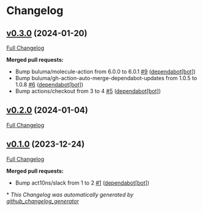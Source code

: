 # Changelog

## [v0.3.0](https://github.com/buluma/ansible-role-galen/tree/v0.3.0) (2024-01-20)

[Full Changelog](https://github.com/buluma/ansible-role-galen/compare/v0.2.0...v0.3.0)

**Merged pull requests:**

- Bump buluma/molecule-action from 6.0.0 to 6.0.1 [\#9](https://github.com/buluma/ansible-role-galen/pull/9) ([dependabot[bot]](https://github.com/apps/dependabot))
- Bump buluma/gh-action-auto-merge-dependabot-updates from 1.0.5 to 1.0.8 [\#6](https://github.com/buluma/ansible-role-galen/pull/6) ([dependabot[bot]](https://github.com/apps/dependabot))
- Bump actions/checkout from 3 to 4 [\#5](https://github.com/buluma/ansible-role-galen/pull/5) ([dependabot[bot]](https://github.com/apps/dependabot))

## [v0.2.0](https://github.com/buluma/ansible-role-galen/tree/v0.2.0) (2024-01-04)

[Full Changelog](https://github.com/buluma/ansible-role-galen/compare/v0.1.0...v0.2.0)

## [v0.1.0](https://github.com/buluma/ansible-role-galen/tree/v0.1.0) (2023-12-24)

[Full Changelog](https://github.com/buluma/ansible-role-galen/compare/5b44cf19a0620c61eddf9c1ffba7e682179df442...v0.1.0)

**Merged pull requests:**

- Bump act10ns/slack from 1 to 2 [\#1](https://github.com/buluma/ansible-role-galen/pull/1) ([dependabot[bot]](https://github.com/apps/dependabot))



\* *This Changelog was automatically generated by [github_changelog_generator](https://github.com/github-changelog-generator/github-changelog-generator)*
